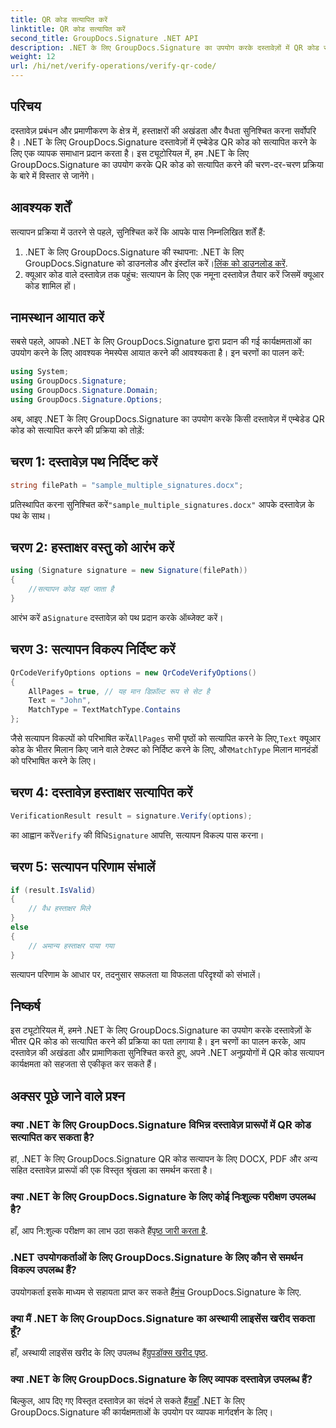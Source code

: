```yaml
---
title: QR कोड सत्यापित करें
linktitle: QR कोड सत्यापित करें
second_title: GroupDocs.Signature .NET API
description: .NET के लिए GroupDocs.Signature का उपयोग करके दस्तावेज़ों में QR कोड सत्यापित करना सीखें। चरण-दर-चरण मार्गदर्शिका के साथ व्यापक ट्यूटोरियल।
weight: 12
url: /hi/net/verify-operations/verify-qr-code/
---
```

## परिचय
दस्तावेज़ प्रबंधन और प्रमाणीकरण के क्षेत्र में, हस्ताक्षरों की अखंडता और वैधता सुनिश्चित करना सर्वोपरि है। .NET के लिए GroupDocs.Signature दस्तावेज़ों में एम्बेडेड QR कोड को सत्यापित करने के लिए एक व्यापक समाधान प्रदान करता है। इस ट्यूटोरियल में, हम .NET के लिए GroupDocs.Signature का उपयोग करके QR कोड को सत्यापित करने की चरण-दर-चरण प्रक्रिया के बारे में विस्तार से जानेंगे।
## आवश्यक शर्तें
सत्यापन प्रक्रिया में उतरने से पहले, सुनिश्चित करें कि आपके पास निम्नलिखित शर्तें हैं:
1.  .NET के लिए GroupDocs.Signature की स्थापना: .NET के लिए GroupDocs.Signature को डाउनलोड और इंस्टॉल करें।[लिंक को डाउनलोड करें](https://releases.groupdocs.com/signature/net/).
2. क्यूआर कोड वाले दस्तावेज़ तक पहुंच: सत्यापन के लिए एक नमूना दस्तावेज़ तैयार करें जिसमें क्यूआर कोड शामिल हों। 

## नामस्थान आयात करें
सबसे पहले, आपको .NET के लिए GroupDocs.Signature द्वारा प्रदान की गई कार्यक्षमताओं का उपयोग करने के लिए आवश्यक नेमस्पेस आयात करने की आवश्यकता है। इन चरणों का पालन करें:

```csharp
using System;
using GroupDocs.Signature;
using GroupDocs.Signature.Domain;
using GroupDocs.Signature.Options;
```


अब, आइए .NET के लिए GroupDocs.Signature का उपयोग करके किसी दस्तावेज़ में एम्बेडेड QR कोड को सत्यापित करने की प्रक्रिया को तोड़ें:
## चरण 1: दस्तावेज़ पथ निर्दिष्ट करें
```csharp
string filePath = "sample_multiple_signatures.docx";
```
 प्रतिस्थापित करना सुनिश्चित करें`"sample_multiple_signatures.docx"` आपके दस्तावेज़ के पथ के साथ।
## चरण 2: हस्ताक्षर वस्तु को आरंभ करें
```csharp
using (Signature signature = new Signature(filePath))
{
    //सत्यापन कोड यहां जाता है
}
```
 आरंभ करें a`Signature` दस्तावेज़ को पथ प्रदान करके ऑब्जेक्ट करें।
## चरण 3: सत्यापन विकल्प निर्दिष्ट करें
```csharp
QrCodeVerifyOptions options = new QrCodeVerifyOptions()
{
    AllPages = true, // यह मान डिफ़ॉल्ट रूप से सेट है
    Text = "John",
    MatchType = TextMatchType.Contains
};
```
 जैसे सत्यापन विकल्पों को परिभाषित करें`AllPages` सभी पृष्ठों को सत्यापित करने के लिए,`Text` क्यूआर कोड के भीतर मिलान किए जाने वाले टेक्स्ट को निर्दिष्ट करने के लिए, और`MatchType` मिलान मानदंडों को परिभाषित करने के लिए।
## चरण 4: दस्तावेज़ हस्ताक्षर सत्यापित करें
```csharp
VerificationResult result = signature.Verify(options);
```
 का आह्वान करें`Verify` की विधि`Signature` आपत्ति, सत्यापन विकल्प पास करना।
## चरण 5: सत्यापन परिणाम संभालें
```csharp
if (result.IsValid)
{
    // वैध हस्ताक्षर मिले
}
else
{
    // अमान्य हस्ताक्षर पाया गया
}
```
सत्यापन परिणाम के आधार पर, तदनुसार सफलता या विफलता परिदृश्यों को संभालें।

## निष्कर्ष
इस ट्यूटोरियल में, हमने .NET के लिए GroupDocs.Signature का उपयोग करके दस्तावेज़ों के भीतर QR कोड को सत्यापित करने की प्रक्रिया का पता लगाया है। इन चरणों का पालन करके, आप दस्तावेज़ की अखंडता और प्रामाणिकता सुनिश्चित करते हुए, अपने .NET अनुप्रयोगों में QR कोड सत्यापन कार्यक्षमता को सहजता से एकीकृत कर सकते हैं।
## अक्सर पूछे जाने वाले प्रश्न
### क्या .NET के लिए GroupDocs.Signature विभिन्न दस्तावेज़ प्रारूपों में QR कोड सत्यापित कर सकता है?
हां, .NET के लिए GroupDocs.Signature QR कोड सत्यापन के लिए DOCX, PDF और अन्य सहित दस्तावेज़ प्रारूपों की एक विस्तृत श्रृंखला का समर्थन करता है।
### क्या .NET के लिए GroupDocs.Signature के लिए कोई निःशुल्क परीक्षण उपलब्ध है?
 हाँ, आप नि:शुल्क परीक्षण का लाभ उठा सकते हैं[पृष्ठ जारी करता है](https://releases.groupdocs.com/).
### .NET उपयोगकर्ताओं के लिए GroupDocs.Signature के लिए कौन से समर्थन विकल्प उपलब्ध हैं?
 उपयोगकर्ता इसके माध्यम से सहायता प्राप्त कर सकते हैं[मंच](https://forum.groupdocs.com/c/signature/13) GroupDocs.Signature के लिए.
### क्या मैं .NET के लिए GroupDocs.Signature का अस्थायी लाइसेंस खरीद सकता हूँ?
 हाँ, अस्थायी लाइसेंस खरीद के लिए उपलब्ध हैं[ग्रुपडॉक्स खरीद पृष्ठ](https://purchase.groupdocs.com/temporary-license/).
### क्या .NET के लिए GroupDocs.Signature के लिए व्यापक दस्तावेज़ उपलब्ध हैं?
 बिल्कुल, आप दिए गए विस्तृत दस्तावेज़ का संदर्भ ले सकते हैं[यहाँ](https://tutorials.groupdocs.com/signature/net/) .NET के लिए GroupDocs.Signature की कार्यक्षमताओं के उपयोग पर व्यापक मार्गदर्शन के लिए।